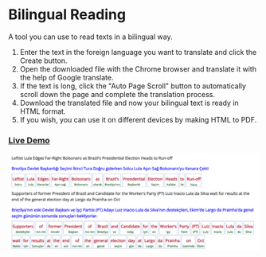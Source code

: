 # Bilingual Reading

A tool you can use to read texts in a bilingual way.

1. Enter the text in the foreign language you want to translate and click the Create button.
2. Open the downloaded file with the Chrome browser and translate it with the help of Google translate.
3. If the text is long, click the "Auto Page Scroll" button to automatically scroll down the page and complete the translation process.
4. Download the translated file and now your bilingual text is ready in HTML format.
5. If you wish, you can use it on different devices by making HTML to PDF.

### <a href="https://devaloper.com/bilingual-reading/">Live Demo</a>

<img alt="Typing Practice for Programmers" src="https://raw.githubusercontent.com/oguzhanuyanik-sr/bilingual-reading/master/screenshot.png" />
